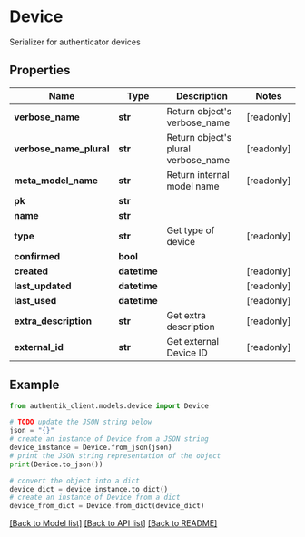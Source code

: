 # Device

Serializer for authenticator devices

## Properties

Name | Type | Description | Notes
------------ | ------------- | ------------- | -------------
**verbose_name** | **str** | Return object&#39;s verbose_name | [readonly] 
**verbose_name_plural** | **str** | Return object&#39;s plural verbose_name | [readonly] 
**meta_model_name** | **str** | Return internal model name | [readonly] 
**pk** | **str** |  | 
**name** | **str** |  | 
**type** | **str** | Get type of device | [readonly] 
**confirmed** | **bool** |  | 
**created** | **datetime** |  | [readonly] 
**last_updated** | **datetime** |  | [readonly] 
**last_used** | **datetime** |  | [readonly] 
**extra_description** | **str** | Get extra description | [readonly] 
**external_id** | **str** | Get external Device ID | [readonly] 

## Example

```python
from authentik_client.models.device import Device

# TODO update the JSON string below
json = "{}"
# create an instance of Device from a JSON string
device_instance = Device.from_json(json)
# print the JSON string representation of the object
print(Device.to_json())

# convert the object into a dict
device_dict = device_instance.to_dict()
# create an instance of Device from a dict
device_from_dict = Device.from_dict(device_dict)
```
[[Back to Model list]](../README.md#documentation-for-models) [[Back to API list]](../README.md#documentation-for-api-endpoints) [[Back to README]](../README.md)


